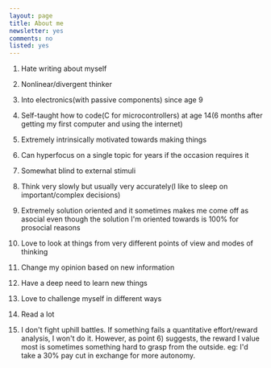 ```yaml
---
layout: page
title: About me
newsletter: yes
comments: no
listed: yes
---
```

1) Hate writing about myself

2) Nonlinear/divergent thinker 

3) Into electronics(with passive components) since age 9

4) Self-taught how to code(C for microcontrollers) at age 14(6 months after getting my first computer and using the internet) 

5) Extremely intrinsically motivated towards making things

6) Can hyperfocus on a single topic for years if the occasion requires it

7) Somewhat blind to external stimuli 

8) Think very slowly but usually very accurately(I like to sleep on important/complex decisions)

9) Extremely solution oriented and it sometimes makes me come off as asocial even though the solution I'm oriented towards is 100% for prosocial reasons

10) Love to look at things from very different points of view and modes of thinking

11) Change my opinion based on new information

12) Have a deep need to learn new things

13) Love to challenge myself in different ways

14) Read a lot 

15) I don't fight uphill battles. If something fails a quantitative effort/reward analysis, I won't do it. However, as point 6) suggests, the reward I value most is sometimes something hard to grasp from the outside. eg: I'd take a 30% pay cut in exchange for more autonomy.
